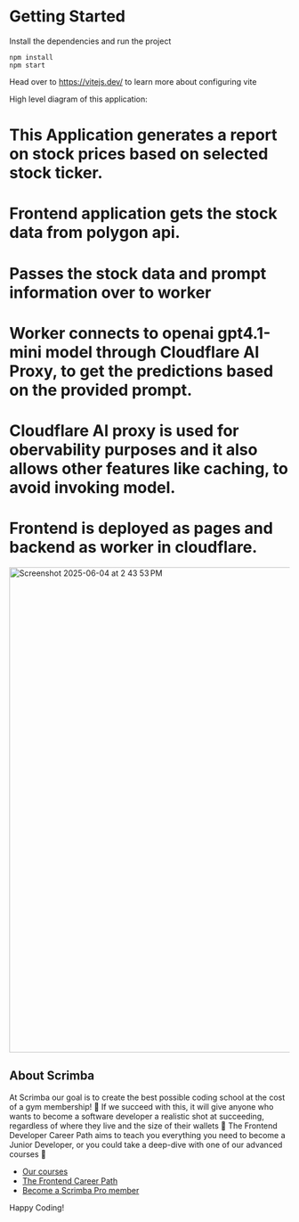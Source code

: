# Getting Started
Install the dependencies and run the project
```
npm install
npm start
```

Head over to https://vitejs.dev/ to learn more about configuring vite

High level diagram of this application:

# This Application generates a report on stock prices based on selected stock ticker.
# Frontend application gets the stock data from polygon api.
# Passes the stock data and prompt information over to worker
# Worker connects to openai gpt4.1-mini model through Cloudflare AI Proxy, to get the predictions based on the provided prompt.
# Cloudflare AI proxy is used for obervability purposes and it also allows other features like caching, to avoid invoking model.
# Frontend is deployed as pages and backend as worker in cloudflare.

<img width="871" alt="Screenshot 2025-06-04 at 2 43 53 PM" src="https://github.com/user-attachments/assets/ef53dc16-7f3a-4ab9-950a-e193e8431e27" />



## About Scrimba

At Scrimba our goal is to create the best possible coding school at the cost of a gym membership! 💜
If we succeed with this, it will give anyone who wants to become a software developer a realistic shot at succeeding, regardless of where they live and the size of their wallets 🎉
The Frontend Developer Career Path aims to teach you everything you need to become a Junior Developer, or you could take a deep-dive with one of our advanced courses 🚀

- [Our courses](https://scrimba.com/allcourses)
- [The Frontend Career Path](https://scrimba.com/learn/frontend)
- [Become a Scrimba Pro member](https://scrimba.com/pricing)

Happy Coding!
